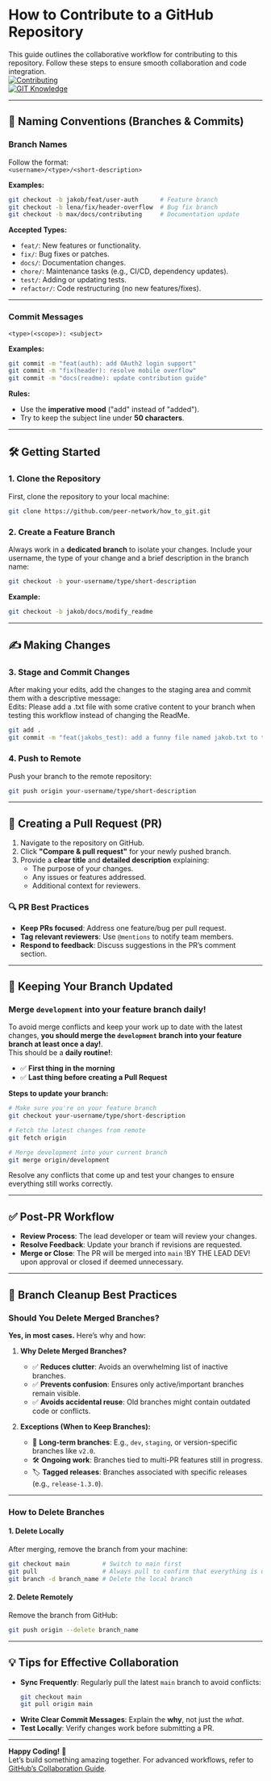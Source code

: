 # How to Contribute to a GitHub Repository  

This guide outlines the collaborative workflow for contributing to this repository. Follow these steps to ensure smooth collaboration and code integration.  
[![Contributing](https://img.shields.io/badge/Contributing-Guidelines-blue.svg)](https://github.com/peer-network/.github/blob/main/CONTRIBUTING.md)  
[![GIT Knowledge](https://img.shields.io/badge/Documentation-git.md-blue.svg)](https://github.com/peer-network/how_to_git/blob/main/git.md)

---

## 📛 Naming Conventions (Branches & Commits)  

### **Branch Names**  
Follow the format:  
`<username>/<type>/<short-description>`  

**Examples:**  
```bash  
git checkout -b jakob/feat/user-auth      # Feature branch  
git checkout -b lena/fix/header-overflow  # Bug fix branch  
git checkout -b max/docs/contributing     # Documentation update  
```  

**Accepted Types:**  
- `feat/`: New features or functionality.  
- `fix/`: Bug fixes or patches.  
- `docs/`: Documentation changes.  
- `chore/`: Maintenance tasks (e.g., CI/CD, dependency updates).  
- `test/`: Adding or updating tests.  
- `refactor/`: Code restructuring (no new features/fixes).  

---

### **Commit Messages**  
`<type>(<scope>): <subject>`  

**Examples:**  
```bash  
git commit -m "feat(auth): add OAuth2 login support"  
git commit -m "fix(header): resolve mobile overflow"  
git commit -m "docs(readme): update contribution guide"  
```  

**Rules:**  
- Use the **imperative mood** ("add" instead of "added").  
- Try to keep the subject line under **50 characters**.  

---

## 🛠️ Getting Started  

### 1. Clone the Repository  
First, clone the repository to your local machine:  
```bash  
git clone https://github.com/peer-network/how_to_git.git  
```  

### 2. Create a Feature Branch  
Always work in a **dedicated branch** to isolate your changes. Include your username, the type of your change and a brief description in the branch name:  
```bash  
git checkout -b your-username/type/short-description  
```  
**Example:**  
```bash  
git checkout -b jakob/docs/modify_readme  
```  

---

## ✍️ Making Changes  

### 3. Stage and Commit Changes  
After making your edits, add the changes to the staging area and commit them with a descriptive message:  
Edits: Please add a .txt file with some crative content to your branch when testing this workflow instead of changing the ReadMe.  
```bash  
git add .  
git commit -m "feat(jakobs_test): add a funny file named jakob.txt to the project"  
```  

### 4. Push to Remote  
Push your branch to the remote repository:  
```bash  
git push origin your-username/type/short-description  
```  

---

## 🚀 Creating a Pull Request (PR)  

1. Navigate to the repository on GitHub.  
2. Click **"Compare & pull request"** for your newly pushed branch.  
3. Provide a **clear title** and **detailed description** explaining:  
   - The purpose of your changes.  
   - Any issues or features addressed.  
   - Additional context for reviewers.  

### 🔍 PR Best Practices  
- **Keep PRs focused**: Address one feature/bug per pull request.  
- **Tag relevant reviewers**: Use `@mentions` to notify team members.  
- **Respond to feedback**: Discuss suggestions in the PR’s comment section.  

---

## 🔄 Keeping Your Branch Updated  

### Merge `development` into your feature branch **daily!**

To avoid merge conflicts and keep your work up to date with the latest changes, **you should merge the `development` branch into your feature branch at least once a day!**.  
This should be a **daily routine!**:

- ✅ **First thing in the morning**
- ✅ **Last thing before creating a Pull Request**

**Steps to update your branch:**

```bash
# Make sure you're on your feature branch
git checkout your-username/type/short-description

# Fetch the latest changes from remote
git fetch origin

# Merge development into your current branch
git merge origin/development
```

Resolve any conflicts that come up and test your changes to ensure everything still works correctly.

---

## ✅ Post-PR Workflow  

- **Review Process**: The lead developer or team will review your changes.  
- **Resolve Feedback**: Update your branch if revisions are requested.  
- **Merge or Close**: The PR will be merged into `main` !BY THE LEAD DEV! upon approval or closed if deemed unnecessary.  

---

## 🧹 Branch Cleanup Best Practices  

### **Should You Delete Merged Branches?**  
**Yes, in most cases.** Here’s why and how:  

1. **Why Delete Merged Branches?**  
   - ✅ **Reduces clutter**: Avoids an overwhelming list of inactive branches.  
   - ✅ **Prevents confusion**: Ensures only active/important branches remain visible.  
   - ✅ **Avoids accidental reuse**: Old branches might contain outdated code or conflicts.  

2. **Exceptions (When to Keep Branches):**  
   - 🌿 **Long-term branches**: E.g., `dev`, `staging`, or version-specific branches like `v2.0`.  
   - 🛠️ **Ongoing work**: Branches tied to multi-PR features still in progress.  
   - 🏷️ **Tagged releases**: Branches associated with specific releases (e.g., `release-1.3.0`).  

---

### **How to Delete Branches**  

#### 1. Delete Locally  
After merging, remove the branch from your machine:  
```bash  
git checkout main         # Switch to main first  
git pull                  # Always pull to confirm that everything is up to date (your branch is correctly merged into the main branch).  
git branch -d branch_name # Delete the local branch  
```  

#### 2. Delete Remotely  
Remove the branch from GitHub:  
```bash  
git push origin --delete branch_name  
```  

---

## 💡 Tips for Effective Collaboration  

- **Sync Frequently**: Regularly pull the latest `main` branch to avoid conflicts:  
  ```bash  
  git checkout main  
  git pull origin main  
  ```  
- **Write Clear Commit Messages**: Explain the **why**, not just the *what*.  
- **Test Locally**: Verify changes work before submitting a PR.  

---

**Happy Coding!** 🎉  
Let’s build something amazing together. For advanced workflows, refer to [GitHub’s Collaboration Guide](https://docs.github.com/en/get-started/quickstart/github-flow).  